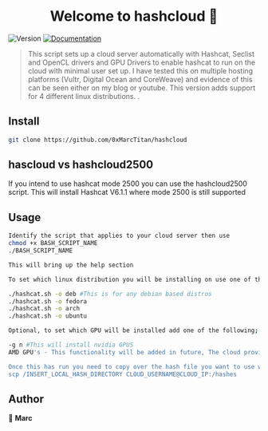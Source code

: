 <h1 align="center">Welcome to hashcloud 👋</h1>
<p>
  <img alt="Version" src="https://img.shields.io/badge/version-1.0.0-blue.svg?cacheSeconds=2592000" />
  <a href="https://github.com/theirsecurity/hashcloud" target="_blank">
    <img alt="Documentation" src="https://img.shields.io/badge/documentation-yes-brightgreen.svg" />
  </a>
</p>

> This script sets up a cloud server automatically with Hashcat, Seclist and OpenCL drivers and GPU Drivers to enable hashcat to run on the cloud with minimal user set up. I have tested this on multiple hosting platforms (Vultr, Digital Ocean and CoreWeave) and evidence of this can be seen either on my blog or youtube. This version adds support for 4 different linux distributions. .


## Install

```sh
git clone https://github.com/0xMarcTitan/hashcloud
```

## hascloud vs hashcloud2500

If you intend to use hashcat mode 2500 you can use the hashcloud2500 script.
This will install Hashcat V6.1.1 where mode 2500 is still supported 

## Usage

```sh
Identify the script that applies to your cloud server then use
chmod +x BASH_SCRIPT_NAME
./BASH_SCRIPT_NAME

This will bring up the help section

To set which linux distribution you will be installing on use one of the below

./hashcat.sh -o deb #This is for any debian based distros
./hashcat.sh -o fedora
./hashcat.sh -o arch
./hashcat.sh -o ubuntu

Optional, to set which GPU will be installed add one of the following;

-g n #This will install nvidia GPUS
AMD GPU's - This functionality will be added in future, The cloud providers I've been testing with did not have any instances that used AMD GPU's to verify it works

Once this has run you need to copy over the hash file you want to use with hascat, i did this using SCP to the /root/hashes folder e.g
scp /INSERT_LOCAL_HASH_DIRECTORY CLOUD_USERNAME@CLOUD_IP:/hashes
```

## Author

👤 **Marc**

